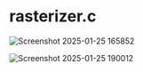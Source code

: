 # rasterizer.c

![Screenshot 2025-01-25 165852](https://github.com/user-attachments/assets/f12f7910-45c2-4d93-8dfa-90654859abd6)

![Screenshot 2025-01-25 190012](https://github.com/user-attachments/assets/3a509e5f-e2ee-47d9-b78e-68fa616d4005)
